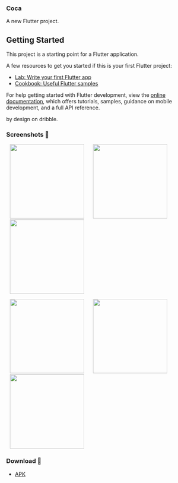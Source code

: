 ### Coca

A new Flutter project.

## Getting Started

This project is a starting point for a Flutter application.

A few resources to get you started if this is your first Flutter project:

- [Lab: Write your first Flutter app](https://docs.flutter.dev/get-started/codelab)
- [Cookbook: Useful Flutter samples](https://docs.flutter.dev/cookbook)

For help getting started with Flutter development, view the
[online documentation](https://docs.flutter.dev/), which offers tutorials,
samples, guidance on mobile development, and a full API reference.

by []()
design on dribble.

### Screenshots 🌈

<p>
    <img src="/preview/" width="200px" hspace="10" alt=""/>
    <img src="/preview/" width="200px" hspace="10" alt=""/>
    <img src="/preview/" width="200px" hspace="10" alt=""/>
</p>
<p>
    <img src="/preview/" width="200px" hspace="10" alt=""/>
    <img src="/preview/" width="200px" hspace="10" alt=""/>
    <img src="/preview/" width="200px" hspace="10" alt=""/>
</p>

### Download 📱

- [APK](https://github.com/)
